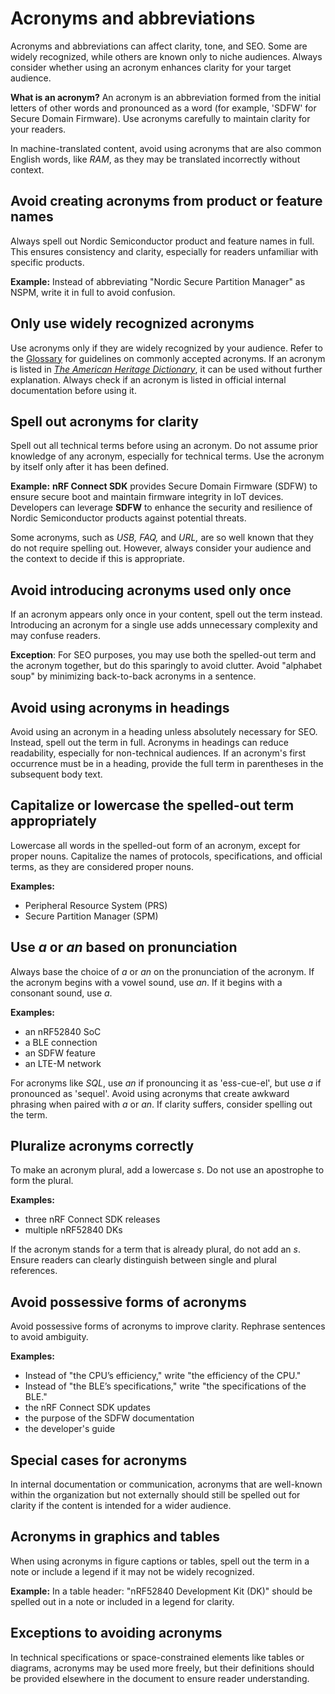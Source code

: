 # Acronyms and abbreviations

Acronyms and abbreviations can affect clarity, tone, and SEO. Some are widely recognized, while others are known only to niche audiences. Always consider whether using an acronym enhances clarity for your target audience.

**What is an acronym?**
An acronym is an abbreviation formed from the initial letters of other words and pronounced as a word (for example, 'SDFW' for Secure Domain Firmware). Use acronyms carefully to maintain clarity for your readers.

In machine-translated content, avoid using acronyms that are also common English words, like *RAM*, as they may be translated incorrectly without context.

## Avoid creating acronyms from product or feature names

Always spell out Nordic Semiconductor product and feature names in full. This ensures consistency and clarity, especially for readers unfamiliar with specific products.

**Example:**
Instead of abbreviating "Nordic Secure Partition Manager" as NSPM, write it in full to avoid confusion.

## Only use widely recognized acronyms

Use acronyms only if they are widely recognized by your audience. Refer to the [Glossary](glossary.md) for guidelines on commonly accepted acronyms. If an acronym is listed in *[The American Heritage Dictionary](https://ahdictionary.com/)*, it can be used without further explanation. Always check if an acronym is listed in official internal documentation before using it.

## Spell out acronyms for clarity

Spell out all technical terms before using an acronym. Do not assume prior knowledge of any acronym, especially for technical terms. Use the acronym by itself only after it has been defined.

**Example:** **nRF Connect SDK** provides Secure Domain Firmware (SDFW) to ensure secure boot and maintain firmware integrity in IoT devices. Developers can leverage **SDFW** to enhance the security and resilience of Nordic Semiconductor products against potential threats.

Some acronyms, such as *USB, FAQ,* and *URL,* are so well known that they do not require spelling out. However, always consider your audience and the context to decide if this is appropriate.

## Avoid introducing acronyms used only once

If an acronym appears only once in your content, spell out the term instead. Introducing an acronym for a single use adds unnecessary complexity and may confuse readers.

**Exception**: For SEO purposes, you may use both the spelled-out term and the acronym together, but do this sparingly to avoid clutter. Avoid "alphabet soup" by minimizing back-to-back acronyms in a sentence.

## Avoid using acronyms in headings

Avoid using an acronym in a heading unless absolutely necessary for SEO. Instead, spell out the term in full. Acronyms in headings can reduce readability, especially for non-technical audiences. If an acronym's first occurrence must be in a heading, provide the full term in parentheses in the subsequent body text.

## Capitalize or lowercase the spelled-out term appropriately

Lowercase all words in the spelled-out form of an acronym, except for proper nouns. Capitalize the names of protocols, specifications, and official terms, as they are considered proper nouns.

**Examples:**

* Peripheral Resource System (PRS)
* Secure Partition Manager (SPM)

## Use *a* or *an* based on pronunciation

Always base the choice of *a* or *an* on the pronunciation of the acronym. If the acronym begins with a vowel sound, use *an*. If it begins with a consonant sound, use *a*.

**Examples:**

* an nRF52840 SoC
* a BLE connection
* an SDFW feature
* an LTE-M network

For acronyms like *SQL*, use *an* if pronouncing it as 'ess-cue-el', but use *a* if pronounced as 'sequel'. Avoid using acronyms that create awkward phrasing when paired with *a* or *an*. If clarity suffers, consider spelling out the term.

## Pluralize acronyms correctly

To make an acronym plural, add a lowercase *s*. Do not use an apostrophe to form the plural.

**Examples:**

* three nRF Connect SDK releases
* multiple nRF52840 DKs

If the acronym stands for a term that is already plural, do not add an *s*. Ensure readers can clearly distinguish between single and plural references.

## Avoid possessive forms of acronyms

Avoid possessive forms of acronyms to improve clarity. Rephrase sentences to avoid ambiguity.

**Examples:**

* Instead of "the CPU’s efficiency," write "the efficiency of the CPU."
* Instead of "the BLE’s specifications," write "the specifications of the BLE."
* the nRF Connect SDK updates
* the purpose of the SDFW documentation
* the developer's guide

## Special cases for acronyms

In internal documentation or communication, acronyms that are well-known within the organization but not externally should still be spelled out for clarity if the content is intended for a wider audience.

## Acronyms in graphics and tables

When using acronyms in figure captions or tables, spell out the term in a note or include a legend if it may not be widely recognized.

**Example:**
In a table header: "nRF52840 Development Kit (DK)" should be spelled out in a note or included in a legend for clarity.

## Exceptions to avoiding acronyms

In technical specifications or space-constrained elements like tables or diagrams, acronyms may be used more freely, but their definitions should be provided elsewhere in the document to ensure reader understanding.
